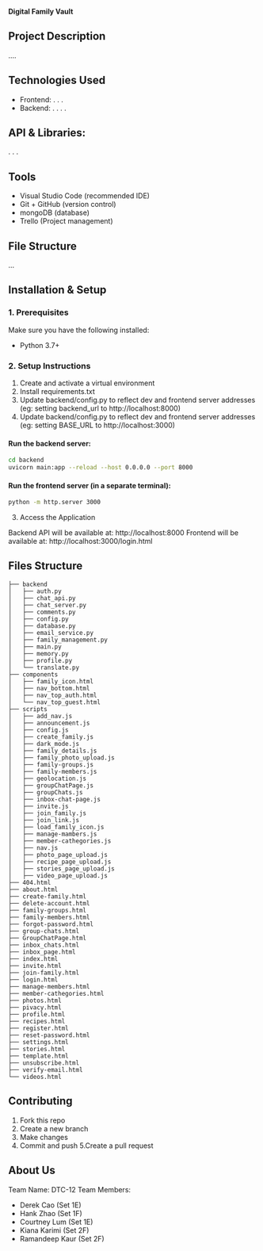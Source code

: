 **Digital Family Vault**

## Project Description
....

## Technologies Used
- Frontend:
.
.
.
- Backend:
.
.
.
.

## API & Libraries:
.
.
.

## Tools
- Visual Studio Code (recommended IDE)
- Git + GitHub (version control)
- mongoDB (database)
- Trello (Project management)

## File Structure
...


## Installation & Setup

### 1. Prerequisites
Make sure you have the following installed:
- Python 3.7+

### 2. Setup Instructions

1. Create and activate a virtual environment
2. Install requirements.txt
3. Update backend/config.py to reflect dev and frontend server addresses (eg: setting backend_url to http://localhost:8000)
4. Update backend/config.py to reflect dev and frontend server addresses (eg: setting BASE_URL to http://localhost:3000)

#### Run the backend server:
```bash
cd backend
uvicorn main:app --reload --host 0.0.0.0 --port 8000
```
#### Run the frontend server (in a separate terminal):
``` bash
python -m http.server 3000
```
3. Access the Application

Backend API will be available at: http://localhost:8000
Frontend will be available at: http://localhost:3000/login.html

## Files Structure
```shell
├── backend
│   ├── auth.py
│   ├── chat_api.py
│   ├── chat_server.py
│   ├── comments.py
│   ├── config.py
│   ├── database.py
│   ├── email_service.py
│   ├── family_management.py
│   ├── main.py
│   ├── memory.py
│   ├── profile.py
│   └── translate.py
├── components
│   ├── family_icon.html
│   ├── nav_bottom.html
│   ├── nav_top_auth.html
│   └── nav_top_guest.html
├── scripts
│   ├── add_nav.js
│   ├── announcement.js
│   ├── config.js
│   ├── create_family.js
│   ├── dark_mode.js
│   ├── family_details.js
│   ├── family_photo_upload.js
│   ├── family-groups.js
│   ├── family-members.js
│   ├── geolocation.js
│   ├── groupChatPage.js
│   ├── groupChats.js
│   ├── inbox-chat-page.js
│   ├── invite.js
│   ├── join_family.js
│   ├── join_link.js
│   ├── load_family_icon.js
│   ├── manage-mambers.js
│   ├── member-cathegories.js
│   ├── nav.js
│   ├── photo_page_upload.js
│   ├── recipe_page_upload.js
│   ├── stories_page_upload.js
│   ├── video_page_upload.js
├── 404.html
├── about.html
├── create-family.html
├── delete-account.html
├── family-groups.html
├── family-members.html
├── forgot-password.html
├── group-chats.html
├── GroupChatPage.html
├── inbox_chats.html
├── inbox_page.html
├── index.html
├── invite.html
├── join-family.html
├── login.html
├── manage-members.html
├── member-cathegories.html
├── photos.html
├── pivacy.html
├── profile.html
├── recipes.html
├── register.html
├── reset-password.html
├── settings.html
├── stories.html
├── template.html
├── unsubscribe.html
├── verify-email.html
└── videos.html
```


## Contributing
1. Fork this repo
2. Create a new branch
3. Make changes
4. Commit and push
5.Create a pull request


## About Us
Team Name: DTC-12
Team Members: 
- Derek Cao (Set 1E) 
- Hank Zhao (Set 1F)
- Courtney Lum (Set 1E)
- Kiana Karimi (Set 2F)
- Ramandeep Kaur (Set 2F)

